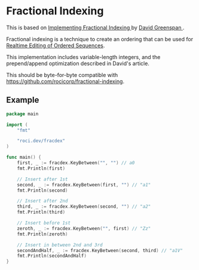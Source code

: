 # Fractional Indexing

This is based on [Implementing Fractional Indexing
](https://observablehq.com/@dgreensp/implementing-fractional-indexing) by [David Greenspan
](https://github.com/dgreensp).

Fractional indexing is a technique to create an ordering that can be used for [Realtime Editing of Ordered Sequences](https://www.figma.com/blog/realtime-editing-of-ordered-sequences/).

This implementation includes variable-length integers, and the prepend/append optimization described in David's article.

This should be byte-for-byte compatible with https://github.com/rocicorp/fractional-indexing.

## Example

```go
package main

import (
	"fmt"

	"roci.dev/fracdex"
)

func main() {
	first, _ := fracdex.KeyBetween("", "") // a0
	fmt.Println(first)

	// Insert after 1st
	second, _ := fracdex.KeyBetween(first, "") // "a1"
	fmt.Println(second)

	// Insert after 2nd
	third, _ := fracdex.KeyBetween(second, "") // "a2"
	fmt.Println(third)

	// Insert before 1st
	zeroth, _ := fracdex.KeyBetween("", first) // "Zz"
	fmt.Println(zeroth)

	// Insert in between 2nd and 3rd
	secondAndHalf, _ := fracdex.KeyBetween(second, third) // "a1V"
	fmt.Println(secondAndHalf)
}
```
